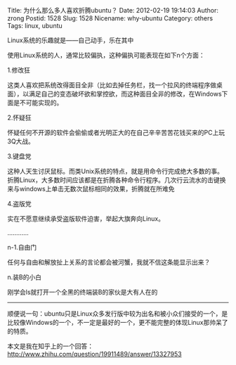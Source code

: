 Title: 为什么那么多人喜欢折腾ubuntu？
Date: 2012-02-19 19:14:03
Author: zrong
Postid: 1528
Slug: 1528
Nicename: why-ubuntu
Category: others
Tags: linux, ubuntu

Linux系统的乐趣就是——自己动手，乐在其中

使用Linux系统的人，通常比较偏执，这种偏执可能表现在如下n个方面：

1.修改狂

这类人喜欢把系统改得面目全非（比如去掉任务栏，找一个拉风的终端程序做桌面），以满足自己的变态破坏欲和掌控欲，而这种面目全非的修改，在Windows下面是不可能实现的。

2.怀疑狂

怀疑任何不开源的软件会偷偷或者光明正大的在自己辛辛苦苦花钱买来的PC上玩3Q大战。

3.键盘党

这种人天生讨厌鼠标。而类Unix系统的特点，就是用命令行完成绝大多数的事。折腾Linux，大多数时间应该都是在折腾各种命令行程序。几次行云流水的击键换来与windows上单击无数次鼠标相同的效果，折腾就在所难免
<!--more-->

4.盗版党

实在不愿意继续承受盗版软件迫害，举起大旗奔向Linux。

…………

n-1.自由门

任何与自由和解放扯上关系的言论都会被河蟹，我就不信这条能显示出来？

n.装B的小白

刚学会ls就打开一个全黑的终端装B的家伙是大有人在的

------

顺便说一句：ubuntu只是Linux众多发行版中较为出名和被小众们接受的一个，是比较像Windows的一个，不一定是最好的一个，更不能完整的体现Linux那帅呆了的特质。

本文是我在知乎上的一个回答：<http://www.zhihu.com/question/19911489/answer/13327953>

